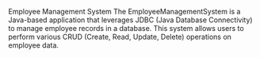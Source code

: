 Employee Management System
The EmployeeManagementSystem is a Java-based application that leverages JDBC (Java Database Connectivity) to manage employee records in a database. This system allows users to perform various CRUD (Create, Read, Update, Delete) operations on employee data.
